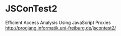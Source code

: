 JSConTest2
==========
Efficient Access Analysis Using JavaScript Proxies
http://proglang.informatik.uni-freiburg.de/jscontest2/

